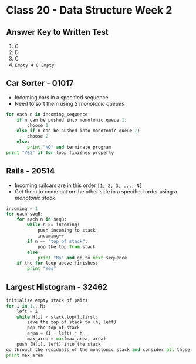 # Class 20 - Data Structure Week 2
## Answer Key to Written Test
1. C
2. D
3. C
4. `Empty 4 8 Empty`

## Car Sorter - 01017
- Incoming cars in a specified sequence
- Need to sort them using 2 *monotonic queues*
```python
for each n in incoming_sequence:
    if n can be pushed into monotonic queue 1:
        choose 1
    else if n can be pushed into monotonic queue 2:
        choose 2
    else:
        print "NO" and terminate program
print "YES" if for loop finishes properly
```

## Rails - 20514
- Incoming railcars are in this order `[1, 2, 3, ..., N]`
- Get them to come out on the other side in a specified order using a *monotonic stack*
``` python
incoming = 1
for each seqB:
    for each n in seqB:
        while n >= incoming:
            push incoming to stack
            incoming++
        if n == "top of stack":
            pop the top from stack
        else:
            print "No" and go to next sequence
    if the for loop above finishes:
        print "Yes"
```
## Largest Histogram - 32462
```python
initialize empty stack of pairs
for i in 1...N:
    left = i
    while H[i] < stack.top().first:
        save the top of stack to (h, left) 
        pop the top of stack
        area = (i - left) * h
        max_area = max(max_area, area)
    push (H[i], left) into the stack
go through the residuals of the monotonic stack and consider all those rectangles too
print max_area        
```